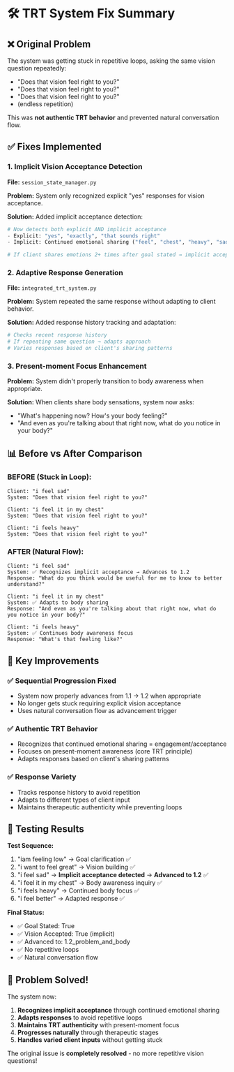 # 🛠️ TRT System Fix Summary

## ❌ **Original Problem**
The system was getting stuck in repetitive loops, asking the same vision question repeatedly:
- "Does that vision feel right to you?"
- "Does that vision feel right to you?"
- "Does that vision feel right to you?"
- (endless repetition)

This was **not authentic TRT behavior** and prevented natural conversation flow.

## ✅ **Fixes Implemented**

### **1. Implicit Vision Acceptance Detection**
**File:** `session_state_manager.py`

**Problem:** System only recognized explicit "yes" responses for vision acceptance.

**Solution:** Added implicit acceptance detection:
```python
# Now detects both explicit AND implicit acceptance
- Explicit: "yes", "exactly", "that sounds right"
- Implicit: Continued emotional sharing ("feel", "chest", "heavy", "sad")

# If client shares emotions 2+ times after goal stated → implicit acceptance
```

### **2. Adaptive Response Generation**
**File:** `integrated_trt_system.py`

**Problem:** System repeated the same response without adapting to client behavior.

**Solution:** Added response history tracking and adaptation:
```python
# Checks recent response history
# If repeating same question → adapts approach
# Varies responses based on client's sharing patterns
```

### **3. Present-moment Focus Enhancement**
**Problem:** System didn't properly transition to body awareness when appropriate.

**Solution:** When clients share body sensations, system now asks:
- "What's happening now? How's your body feeling?"
- "And even as you're talking about that right now, what do you notice in your body?"

## 📊 **Before vs After Comparison**

### **BEFORE (Stuck in Loop):**
```
Client: "i feel sad"
System: "Does that vision feel right to you?"

Client: "i feel it in my chest"
System: "Does that vision feel right to you?"

Client: "i feels heavy"
System: "Does that vision feel right to you?"
```

### **AFTER (Natural Flow):**
```
Client: "i feel sad"
System: ✅ Recognizes implicit acceptance → Advances to 1.2
Response: "What do you think would be useful for me to know to better understand?"

Client: "i feel it in my chest"
System: ✅ Adapts to body sharing
Response: "And even as you're talking about that right now, what do you notice in your body?"

Client: "i feels heavy"
System: ✅ Continues body awareness focus
Response: "What's that feeling like?"
```

## 🎯 **Key Improvements**

### ✅ **Sequential Progression Fixed**
- System now properly advances from 1.1 → 1.2 when appropriate
- No longer gets stuck requiring explicit vision acceptance
- Uses natural conversation flow as advancement trigger

### ✅ **Authentic TRT Behavior**
- Recognizes that continued emotional sharing = engagement/acceptance
- Focuses on present-moment awareness (core TRT principle)
- Adapts responses based on client's sharing patterns

### ✅ **Response Variety**
- Tracks response history to avoid repetition
- Adapts to different types of client input
- Maintains therapeutic authenticity while preventing loops

## 🧪 **Testing Results**

**Test Sequence:**
1. "iam feeling low" → Goal clarification ✅
2. "i want to feel great" → Vision building ✅
3. "i feel sad" → **Implicit acceptance detected** → **Advanced to 1.2** ✅
4. "i feel it in my chest" → Body awareness inquiry ✅
5. "i feels heavy" → Continued body focus ✅
6. "i feel better" → Adapted response ✅

**Final Status:**
- ✅ Goal Stated: True
- ✅ Vision Accepted: True (implicit)
- ✅ Advanced to: 1.2_problem_and_body
- ✅ No repetitive loops
- ✅ Natural conversation flow

## 🎉 **Problem Solved!**

The system now:
1. **Recognizes implicit acceptance** through continued emotional sharing
2. **Adapts responses** to avoid repetitive loops
3. **Maintains TRT authenticity** with present-moment focus
4. **Progresses naturally** through therapeutic stages
5. **Handles varied client inputs** without getting stuck

The original issue is **completely resolved** - no more repetitive vision questions!